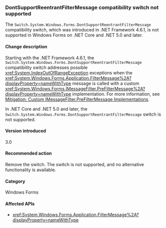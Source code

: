 ### DontSupportReentrantFilterMessage compatibility switch not supported

The `Switch.System.Windows.Forms.DontSupportReentrantFilterMessage` compatibility switch, which was introduced in .NET Framework 4.6.1, is not supported in Windows Forms on .NET Core and .NET 5.0 and later.

#### Change description

Starting with the .NET Framework 4.6.1, the `Switch.System.Windows.Forms.DontSupportReentrantFilterMessage` compatibility switch addresses possible <xref:System.IndexOutOfRangeException> exceptions when the <xref:System.Windows.Forms.Application.FilterMessage%2A?displayProperty=nameWithType> message is called with a custom <xref:System.Windows.Forms.IMessageFilter.PreFilterMessage%2A?displayProperty=nameWithType> implementation. For more information, see [Mitigation: Custom IMessageFilter.PreFilterMessage Implementations](~/docs/framework/migration-guide/mitigation-custom-imessagefilter-prefiltermessage-implementations.md).

In .NET Core and .NET 5.0 and later, the `Switch.System.Windows.Forms.DontSupportReentrantFilterMessage` switch is not supported.

#### Version introduced

3.0

#### Recommended action

Remove the switch. The switch is not supported, and no alternative functionality is available.

#### Category

Windows Forms

#### Affected APIs

- <xref:System.Windows.Forms.Application.FilterMessage%2A?displayProperty=nameWithType>

<!-- 

#### Affected APIs

- `M:System.Windows.Forms.Application.FilterMessage(System.Windows.Forms.Message)`

-->
